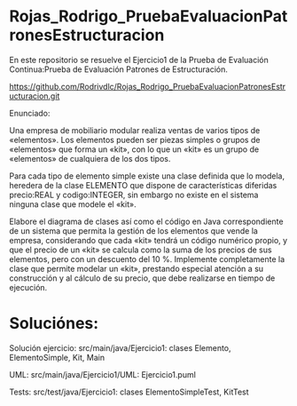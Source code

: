 # Rojas_Rodrigo_PruebaEvaluacionPatronesEstructuracion

En este repositorio se resuelve el Ejercicio1 de la Prueba de Evaluación Continua:Prueba de Evaluación Patrones de Estructuración.

https://github.com/Rodrivdlc/Rojas_Rodrigo_PruebaEvaluacionPatronesEstructuracion.git

Enunciado:

Una empresa de mobiliario modular realiza ventas de varios tipos de «elementos». Los elementos pueden ser piezas simples o grupos de «elementos» que forma un «kit», con lo que un «kit» es un grupo de «elementos» de cualquiera de los dos tipos.

Para cada tipo de elemento simple existe una clase definida que lo modela, heredera de la clase ELEMENTO que dispone de características diferidas precio:REAL y codigo:INTEGER, sin embargo no existe en el sistema ninguna clase que modele el «kit».

Elabore el diagrama de clases así como el código en Java correspondiente de un sistema que permita la gestión de los elementos que vende la empresa, considerando que cada «kit» tendrá un código numérico propio, y que el precio de un «kit» se calcula como la suma de los precios de sus elementos, pero con un descuento del 10 %. Implemente completamente la clase que permite modelar un «kit», prestando especial atención a su construcción y al cálculo de su precio, que debe realizarse en tiempo de ejecución.


# Soluciónes:

Solución ejercicio: src/main/java/Ejercicio1: clases Elemento, ElementoSimple, Kit, Main

UML: src/main/java/Ejercicio1/UML: Ejercicio1.puml

Tests: src/test/java/Ejercicio1: clases ElementoSimpleTest, KitTest

